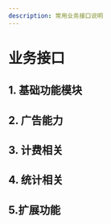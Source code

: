 ```yaml
---
description: 常用业务接口说明
---
```


# 业务接口

## 1. 基础功能模块

### 

## 2. 广告能力

## 3. 计费相关

## 4. 统计相关

## 5.扩展功能

## 

